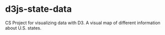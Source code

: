 # d3js-state-data
CS Project for visualizing data with D3. A visual map of different information about U.S. states.
